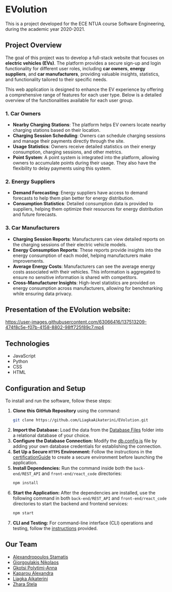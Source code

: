 # EVolution
This is a project developed for the ECE NTUA course Software Engineering, during the academic year 2020-2021.

## Project Overview
The goal of this project was to develop a full-stack website that focuses on **electric vehicles (EVs)**. The platform provides a secure sign-up and login functionality for different user roles, including **car owners**, **energy suppliers**, and **car manufacturers**, providing valuable insights, statistics, and functionality tailored to their specific needs.

This web application is designed to enhance the EV experience by offering a comprehensive range of features for each user type. Below is a detailed overview of the functionalities available for each user group.

### 1. Car Owners
- **Nearby Charging Stations**: The platform helps EV owners locate nearby charging stations based on their location.
- **Charging Session Scheduling**: Owners can schedule charging sessions and manage their payments directly through the site.
- **Usage Statistics**: Owners receive detailed statistics on their energy consumption, charging sessions, and other metrics.
- **Point System**: A point system is integrated into the platform, allowing owners to accumulate points during their usage. They also have the flexibility to delay payments using this system.

### 2. Energy Suppliers
- **Demand Forecasting**: Energy suppliers have access to demand forecasts to help them plan better for energy distribution.
- **Consumption Statistics**: Detailed consumption data is provided to suppliers, helping them optimize their resources for energy distribution and future forecasts.

### 3. Car Manufacturers
- **Charging Session Reports**: Manufacturers can view detailed reports on the charging sessions of their electric vehicle models.
- **Energy Consumption Reports**: These reports provide insights into the energy consumption of each model, helping manufacturers make improvements.
- **Average Energy Costs**: Manufacturers can see the average energy costs associated with their vehicles. This information is aggregated to ensure no sensitive information is shared with competitors.
- **Cross-Manufacturer Insights**: High-level statistics are provided on energy consumption across manufacturers, allowing for benchmarking while ensuring data privacy.


## Presentation of the EVolution website:

https://user-images.githubusercontent.com/63066416/137513209-474f8c5e-f07b-4158-8802-98ff725f89c7.mp4


## Technologies
* JavaScript
* Python
* CSS
* HTML

## Configuration and Setup
To install and run the software, follow these steps:

1. **Clone this GitHub Repository** using the command:
   ```bash
   git clone https://github.com/LiagkaAikaterini/EVolution.git
   ```
2. **Import the Database:** Load the data from the [Database Files](back-end/Database%20Files) folder into a relational database of your choice.
3. **Configure the Database Connection:** Modify the [db.config.js](back-end/REST_API/config/db.config.js) file by adding your own database credentials for establishing the connection.
4. **Set Up a Secure `HTTPS` Environment:** Follow the instructions in the [certificationGuide](certificationGuide.md) to create a secure environment before launching the application.
5. **Install Dependencies:** Run the command inside both the `back-end/REST_API` and `front-end/react_code` directories:
   ```bash
   npm install
   ```
6. **Start the Application:** After the dependencies are installed, use the following command in both `back-end/REST_API` and `front-end/react_code` directories to start the backend and frontend services:
   ```bash
   npm start
   ```
8. **CLI and Testing:** For command-line interface (CLI) operations and testing, follow the [instructions](cli-client/README.md) provided.


## Our Team
* [Alexandropoulos Stamatis](https://github.com/stamatisalex)
* [Giorgoulakis Nikolaos](https://github.com/nikosgio)
* [Gkotsi Polytimi-Anna](https://github.com/PolyannaG)
* [Kaparou Alexandra](https://github.com/alexandrakapa)
* [Liagka Aikaterini](https://github.com/LiagkaAikaterini)
* [Zhara Stela](https://github.com/stelazr)
